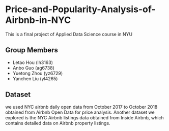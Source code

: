 # Price-and-Popularity-Analysis-of-Airbnb-in-NYC
This is a final project of Applied Data Science course in NYU 

## Group Members
* Letao Hou (lh3163)
* Anbo Guo (ag6738)
* Yuetong Zhou (yz6729)
* Yanchen Liu (yl4265)

## Dataset

we used NYC airbnb daily open data from October 2017 to October 2018 obtained from Airbnb Open Data for price analysis. Another dataset we explored is the NYC Airbnb listings data obtained from Inside Airbnb, which contains detailed data on Airbnb property listings.
